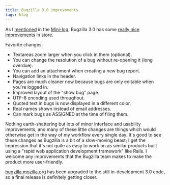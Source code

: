 ```yaml
---
title: Bugzilla 3.0 improvements
tags: blog
---
```


As I [mentioned](http://www.wincent.com/a/about/wincent/weblog/mini-log/archives/2007/01/bugzilla_30.php) in the [Mini-log](http://www.wincent.com/a/about/wincent/weblog/mini-log/archives/), Bugzilla 3.0 has some [really nice improvements](https://bugzilla.mozilla.org/page.cgi?id=upgrade-2006-12-26.html) in store.

Favorite changes:

-   Textareas zoom larger when you click in them (optional).
-   You can change the resolution of a bug without re-opening it (long overdue).
-   You can add an attachment when creating a new bug report.
-   Navigation links in the header.
-   Pages are much cleaner now because bugs are only editable when you're logged in.
-   Improved layout of the "show bug" page.
-   UTF-8 encoding used throughout.
-   Quoted text in bugs is now displayed in a different color.
-   Real names shown instead of email addresses.
-   Can mark bugs as ASSIGNED at the time of filing them.

Nothing earth-shattering but lots of minor interface and usability improvements, and many of these little changes are things which would otherwise get in the way of my workflow every single day. It's good to see these changes as Bugzilla is a bit of a slow-moving beast; I get the impression that it's not quite as easy to work on as similar products built using a "rapid web application development framework" like Rails. I welcome any improvements that the Bugzilla team makes to make the product more user-friendly.

[bugzilla.mozilla.org](http://bugzilla.mozilla.org/) has been upgraded to the still in-development 3.0 code, so a final release is definitely getting closer.

